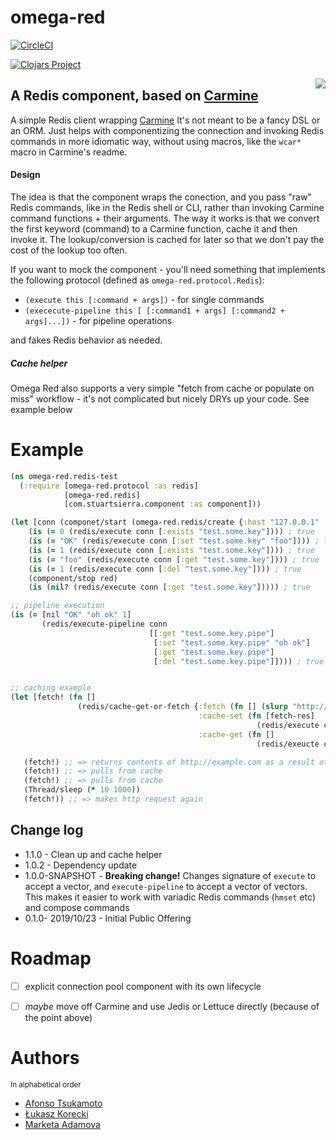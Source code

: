 # omega-red

[![CircleCI](https://circleci.com/gh/nomnom-insights/nomnom.omega-red.svg?style=svg)](https://circleci.com/gh/nomnom-insights/nomnom.omega-red)

[![Clojars Project](https://img.shields.io/clojars/v/nomnom/omega-red.svg)](https://clojars.org/nomnom/omega-red)

<img  src="https://uncannyxmen.net/sites/default/files/images/characters/omegared/omegared00.jpg" heighth="400px" align=right >

## A Redis component, based on [Carmine](https://github.com/ptaoussanis/carmine)

A simple Redis client wrapping [Carmine](https://github.com/ptaoussanis/carmine)
It's not meant to be a fancy DSL or an ORM. Just helps with componentizing the connection
and invoking Redis commands in more idiomatic way, without using macros, like the `wcar*` macro in Carmine's readme.


#### Design

The idea is that the component wraps the conection, and you pass "raw" Redis commands, like in the Redis shell or CLI, rather than invoking Carmine command functions + their arguments. The way it works is that  we convert the first keyword (command) to a Carmine function, cache it and then invoke it. The lookup/conversion is cached for later so that we don't pay the cost of the lookup too often.

If you want to mock the component - you'll need something that implements the following protocol (defined as  `omega-red.protocol.Redis`):

- `(execute this [:command + args])` - for  single commands
- `(exececute-pipeline this [ [:command1 + args] [:command2 + args]...])` - for pipeline operations

and fakes Redis behavior as needed.


##### Cache helper

Omega Red also supports a very simple "fetch from cache or populate on miss" workflow - it's not complicated but nicely DRYs up your code.
See example below


# Example

```clojure
(ns omega-red.redis-test
  (:require [omega-red.protocol :as redis]
            [omega-red.redis]
            [com.stuartsierra.component :as component]))

(let [conn (componet/start (omega-red.redis/create {:host "127.0.0.1" :port 6379}))]
    (is (= 0 (redis/execute conn [:exists "test.some.key"]))) ; true
    (is (= "OK" (redis/execute conn [:set "test.some.key" "foo"]))) ; true
    (is (= 1 (redis/execute conn [:exists "test.some.key"]))) ; true
    (is (= "foo" (redis/execute conn [:get "test.some.key"]))) ; true
    (is (= 1 (redis/execute conn [:del "test.some.key"]))) ; true
    (component/stop red)
    (is (nil? (redis/execute conn [:get "test.some.key"])))) ; true

;; pipeline execution
(is (= [nil "OK" "oh ok" 1]
       (redis/execute-pipeline conn
                               [[:get "test.some.key.pipe"]
                                [:set "test.some.key.pipe" "oh ok"]
                                [:get "test.some.key.pipe"]
                                [:del "test.some.key.pipe"]]))) ; true


;; caching example
(let [fetch! (fn []
               (redis/cache-get-or-fetch {:fetch (fn [] (slurp "http://example.com"))
                                          :cache-set (fn [fetch-res]
                                                       (redis/execute conn [:setex "example" 10 fetch-res]))
                                          :cache-get (fn []
                                                       (redis/exeucte conn [:get "example"]))}))]

   (fetch!) ;; => returns contents of http://example.com as a result of direct call
   (fetch!) ;; => pulls from cache
   (fetch!) ;; => pulls from cache
   (Thread/sleep (* 10 1000))
   (fetch!)) ;; => makes http request again
```




## Change log

- 1.1.0 - Clean up and cache helper
- 1.0.2 - Dependency update
- 1.0.0-SNAPSHOT - **Breaking change!** Changes signature of `execute` to accept a vector, and `execute-pipeline` to accept a vector of vectors. This makes it easier to work with variadic Redis commands (`hmset` etc) and compose commands
- 0.1.0- 2019/10/23 - Initial Public Offering

# Roadmap

- [ ] explicit connection pool component with its own lifecycle
- [ ] *maybe* move off Carmine and use Jedis or Lettuce directly (because of the point above)


# Authors

<sup>In alphabetical order</sup>

- [Afonso Tsukamoto](https://github.com/AfonsoTsukamoto)
- [Łukasz Korecki](https://github.com/lukaszkorecki)
- [Marketa Adamova](https://github.com/MarketaAdamova)
